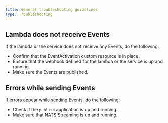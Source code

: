```yaml
---
title: General troubleshooting guidelines
type: Troubleshooting
---
```


## Lambda does not receive Events

If the lambda or the service does not receive any Events, do the following:

  - Confirm that the EventActivation custom resource is in place.
  - Ensure that the webhook defined for the lambda or the service is up and
    running.
  - Make sure the Events are published.

## Errors while sending Events

If errors appear while sending Events, do the following:

  - Check if the `publish` application is up and running.
  - Make sure that NATS Streaming is up and running.

